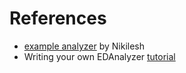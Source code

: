 # References
- [example analyzer](https://github.com/nikhsub/HZZ4lc/blob/master/CMSSW_12_6_0/src/hplusc/HcAnalyzer/plugins/HcAnalyzer.cc) by Nikilesh
- Writing your own EDAnalyzer [tutorial](https://twiki.cern.ch/twiki/bin/view/CMSPublic/WorkBookWriteFrameworkModule)
